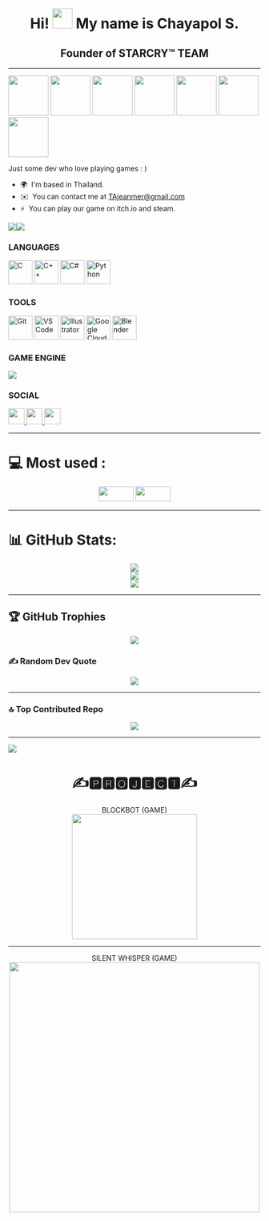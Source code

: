 <div align="center">

  <h1>Hi! <img src="https://user-images.githubusercontent.com/18350557/176309783-0785949b-9127-417c-8b55-ab5a4333674e.gif" width="40" /> My name is Chayapol S.</h1>

  <h2>Founder of STARCRY™ TEAM</h2>

</div>

---------------------
<img src="https://github.com/user-attachments/assets/6cf287db-ed9d-4c4f-b58a-1715cf49434b" width="80">
<img src="https://github.com/user-attachments/assets/9222dfa2-0285-4f03-b3c0-8f3c4ac5fcc2" width="80">
<img src="https://github.com/user-attachments/assets/0c78b88b-e4b5-4348-a87a-41aa6d0009bd" width="80">
<img src="https://github.com/user-attachments/assets/30df66eb-11da-4351-8557-fc26c59e0724" width="80">
<img src="https://github.com/user-attachments/assets/4e8ef00b-24aa-4144-9791-fed8f76443e8" width="80">
<img src="https://github.com/user-attachments/assets/fbcf1099-f4f9-4d2c-bd2d-f23c589faae4" width="80">
<img src="https://github.com/user-attachments/assets/9222dfa2-0285-4f03-b3c0-8f3c4ac5fcc2" width="80">

Just some dev who love playing games : )

* 🌍  I'm based in Thailand.
* ✉️  You can contact me at [TAjeanmer@gmail.com](mailto:TAjeanmer@gmail.com)
* ⚡  You can play our game on itch.io and steam.

<a href="https://www.github.com/RishAman" target="_blank" rel="noreferrer"><img
src="https://img.shields.io/github/followers/RishAman?logo=github&style=for-the-badge&color=0891b2&labelColor=1c1917" /></a><a href="https://www.x.com/STARCRYTEAM" target="_blank" rel="noreferrer"><img
src="https://img.shields.io/twitter/follow/STARCRYTEAM?logo=twitter&style=for-the-badge&color=0891b2&labelColor=1c1917"
/></a>

### LANGUAGES

<p align="left">
<a href="https://docs.microsoft.com/en-us/cpp/?view=msvc-170" target="_blank" rel="noreferrer"><img src="https://raw.githubusercontent.com/danielcranney/readme-generator/main/public/icons/skills/c-colored.svg" width="48" height="48" alt="C" /></a>
<a href="https://docs.microsoft.com/en-us/cpp/?view=msvc-170" target="_blank" rel="noreferrer"><img src="https://raw.githubusercontent.com/danielcranney/readme-generator/main/public/icons/skills/cplusplus-colored.svg" width="48" height="48" alt="C++" /></a>
<a href="https://docs.microsoft.com/en-us/dotnet/csharp/" target="_blank" rel="noreferrer"><img src="https://raw.githubusercontent.com/danielcranney/readme-generator/main/public/icons/skills/csharp-colored.svg" width="48" height="48" alt="C#" /></a>
<a href="https://www.python.org/" target="_blank" rel="noreferrer"><img src="https://raw.githubusercontent.com/danielcranney/readme-generator/main/public/icons/skills/python-colored.svg" width="48" height="48" alt="Python" /></a>

</p>

### TOOLS
<p align="right
<a href="https://git-scm.com/" target="_blank" rel="noreferrer"><img src="https://raw.githubusercontent.com/danielcranney/readme-generator/main/public/icons/skills/git-colored.svg" width="48" height="48" alt="Git" /></a>
<a href="https://code.visualstudio.com/" target="_blank" rel="noreferrer"><img src="https://cdn.jsdelivr.net/gh/devicons/devicon/icons/vscode/vscode-original.svg" width="48" height="48" alt="VS Code" /></a>
<a href="https://www.adobe.com/uk/products/illustrator.html" target="_blank" rel="noreferrer"><img src="https://raw.githubusercontent.com/danielcranney/readme-generator/main/public/icons/skills/illustrator-colored.svg" width="48" height="48" alt="Illustrator" /></a>
<a href="https://cloud.google.com/" target="_blank" rel="noreferrer"><img src="https://raw.githubusercontent.com/danielcranney/readme-generator/main/public/icons/skills/googlecloud-colored.svg" width="48" height="48" alt="Google Cloud" /></a>
<a href="https://www.blender.org/" target="_blank" rel="noreferrer"><img src="https://raw.githubusercontent.com/danielcranney/readme-generator/main/public/icons/skills/blender-colored.svg" width="48" height="48" alt="Blender" /></a>



### GAME ENGINE

  <img src="https://skillicons.dev/icons?i=unity,unreal,robloxstudio">


### SOCIAL
<p align="left">
  <!-- Discord -->
  <a href="https://discord.com/users/blue9.0" target="_blank" rel="noreferrer">
    <picture>
      <source media="(prefers-color-scheme: dark)" srcset="https://raw.githubusercontent.com/danielcranney/readme-generator/main/public/icons/socials/discord-dark.svg" />
      <source media="(prefers-color-scheme: light)" srcset="https://raw.githubusercontent.com/danielcranney/readme-generator/main/public/icons/socials/discord.svg" />
      <img src="https://raw.githubusercontent.com/danielcranney/readme-generator/main/public/icons/socials/discord.svg" width="32" height="32" />
    </picture>
  </a>

  <!-- GitHub -->
  <a href="https://www.github.com/RishAman" target="_blank" rel="noreferrer">
    <picture>
      <source media="(prefers-color-scheme: dark)" srcset="https://raw.githubusercontent.com/danielcranney/readme-generator/main/public/icons/socials/github-dark.svg" />
      <source media="(prefers-color-scheme: light)" srcset="https://raw.githubusercontent.com/danielcranney/readme-generator/main/public/icons/socials/github.svg" />
      <img src="https://raw.githubusercontent.com/danielcranney/readme-generator/main/public/icons/socials/github.svg" width="32" height="32" />
    </picture>
  </a>

  <!-- Twitter / X -->
  <a href="https://www.x.com/STARCRYTEAM" target="_blank" rel="noreferrer">
    <picture>
      <source media="(prefers-color-scheme: dark)" srcset="https://raw.githubusercontent.com/danielcranney/readme-generator/main/public/icons/socials/twitter-dark.svg" />
      <source media="(prefers-color-scheme: light)" srcset="https://raw.githubusercontent.com/danielcranney/readme-generator/main/public/icons/socials/twitter.svg" />
      <img src="https://raw.githubusercontent.com/danielcranney/readme-generator/main/public/icons/socials/twitter.svg" width="32" height="32" />
    </picture>
  </a>
</p>




---


# 💻 Most used :
<div align="center">
  
<img src="https://img.shields.io/badge/blender-%23F5792A.svg?style=flat-square&logo=blender&logoColor=white" width="70" height="30" />

<a href="https://steamcommunity.com/profiles/76561199104342137/">
<img src="https://img.shields.io/badge/steam-%23000000.svg?style=flat-square&logo=steam&logoColor=white" width="70" height="30" />
</a>

</div>



---



# 📊 GitHub Stats:
<div align="center">

  <!-- GitHub Stats -->
  <img src="https://github-readme-stats.vercel.app/api?username=RishAman&theme=tokyonight&hide_border=false&include_all_commits=true&count_private=false" />

  <br/>

  <!-- Streak Stats -->
  <img src="https://nirzak-streak-stats.vercel.app/?user=RishAman&theme=tokyonight&hide_border=false" />

  <br/>

  <!-- Top Languages -->
  <img src="https://github-readme-stats.vercel.app/api/top-langs/?username=RishAman&theme=tokyonight&hide_border=false&include_all_commits=true&count_private=false&layout=compact" />

</div>



---



## 🏆 GitHub Trophies
<div align="center">

  <!-- Trophies -->
  <img src="https://github-profile-trophy.vercel.app/?username=RishAman&theme=tokyonight&no-frame=false&no-bg=false&margin-w=4" />

</div>

### ✍️ Random Dev Quote
<div align="center">

  <!-- Random qoute -->
  <img src="https://quotes-github-readme.vercel.app/api?type=horizontal&theme=tokyonight" />

</div>



---




### 🔝 Top Contributed Repo
<div align="center">

  <!-- TOP Contributed -->
  <img src="https://github-contributor-stats.vercel.app/api?username=RishAman&limit=5&theme=tokyonight&combine_all_yearly_contributions=true" />

</div>




---





[![](https://visitcount.itsvg.in/api?id=RishAman&icon=0&color=0)](https://visitcount.itsvg.in)
<div align="center">
 <h1> ✍️🅿🆁🅾🅹🅴🅲🆃✍️ </h1>
</div>

<div align="center">
BLOCKBOT (GAME)
<div align="center">
<a href="https://potter123.itch.io/blockbots" target="_blank">
  <img src="https://github.com/user-attachments/assets/a7fcf7b4-1462-4d84-ac7f-0591d5a4bc7f" width="250" />
</a> 

---

<div align="center">
SILENT WHISPER (GAME)
<div align="center">
<img src="https://github.com/user-attachments/assets/a174ff0c-27e9-42ae-b798-77f91778add1" width="500" />



